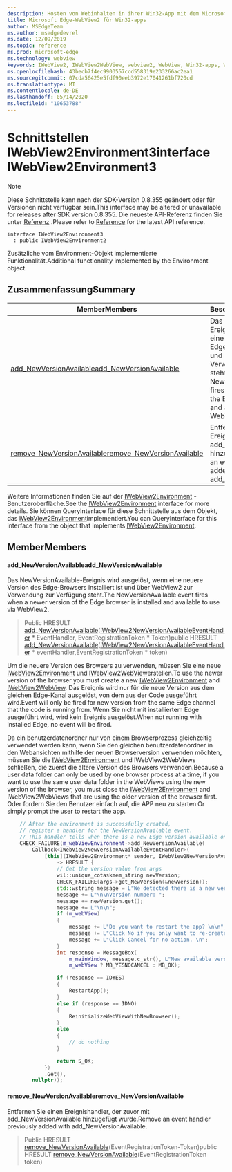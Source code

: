 ```yaml
---
description: Hosten von Webinhalten in ihrer Win32-App mit dem Microsoft Edge WebView2-Steuerelement
title: Microsoft Edge-WebView2 für Win32-apps
author: MSEdgeTeam
ms.author: msedgedevrel
ms.date: 12/09/2019
ms.topic: reference
ms.prod: microsoft-edge
ms.technology: webview
keywords: IWebView2, IWebView2WebView, webview2, WebView, Win32-apps, Win32, Edge
ms.openlocfilehash: 43becb7f4ec9903557ccd558319e233266ac2ea1
ms.sourcegitcommit: 07cda56425e5fdf90eeb3972e17041261bf720cd
ms.translationtype: MT
ms.contentlocale: de-DE
ms.lasthandoff: 05/14/2020
ms.locfileid: "10653788"
---
```

# <span data-ttu-id="e1984-104">Schnittstellen IWebView2Environment3</span><span class="sxs-lookup"><span data-stu-id="e1984-104">interface IWebView2Environment3</span></span> 

> [!NOTE]
> <span data-ttu-id="e1984-105">Diese Schnittstelle kann nach der SDK-Version 0.8.355 geändert oder für Versionen nicht verfügbar sein.</span><span class="sxs-lookup"><span data-stu-id="e1984-105">This interface may be altered or unavailable for releases after SDK version 0.8.355.</span></span> <span data-ttu-id="e1984-106">Die neueste API-Referenz finden Sie unter [Referenz](../../../webview2-api-reference.md) .</span><span class="sxs-lookup"><span data-stu-id="e1984-106">Please refer to [Reference](../../../webview2-api-reference.md) for the latest API reference.</span></span>

```
interface IWebView2Environment3
  : public IWebView2Environment2
```

<span data-ttu-id="e1984-107">Zusätzliche vom Environment-Objekt implementierte Funktionalität.</span><span class="sxs-lookup"><span data-stu-id="e1984-107">Additional functionality implemented by the Environment object.</span></span>

## <span data-ttu-id="e1984-108">Zusammenfassung</span><span class="sxs-lookup"><span data-stu-id="e1984-108">Summary</span></span>

 <span data-ttu-id="e1984-109">Member</span><span class="sxs-lookup"><span data-stu-id="e1984-109">Members</span></span>                        | <span data-ttu-id="e1984-110">Beschreibungen</span><span class="sxs-lookup"><span data-stu-id="e1984-110">Descriptions</span></span>
--------------------------------|---------------------------------------------
[<span data-ttu-id="e1984-111">add_NewVersionAvailable</span><span class="sxs-lookup"><span data-stu-id="e1984-111">add_NewVersionAvailable</span></span>](#add_newversionavailable) | <span data-ttu-id="e1984-112">Das NewVersionAvailable-Ereignis wird ausgelöst, wenn eine neuere Version des Edge-Browsers installiert ist und über WebView2 zur Verwendung zur Verfügung steht.</span><span class="sxs-lookup"><span data-stu-id="e1984-112">The NewVersionAvailable event fires when a newer version of the Edge browser is installed and available to use via WebView2.</span></span>
[<span data-ttu-id="e1984-113">remove_NewVersionAvailable</span><span class="sxs-lookup"><span data-stu-id="e1984-113">remove_NewVersionAvailable</span></span>](#remove_newversionavailable) | <span data-ttu-id="e1984-114">Entfernen Sie einen Ereignishandler, der zuvor mit add_NewVersionAvailable hinzugefügt wurde.</span><span class="sxs-lookup"><span data-stu-id="e1984-114">Remove an event handler previously added with add_NewVersionAvailable.</span></span>

<span data-ttu-id="e1984-115">Weitere Informationen finden Sie auf der [IWebView2Environment](IWebView2Environment.md) -Benutzeroberfläche.</span><span class="sxs-lookup"><span data-stu-id="e1984-115">See the [IWebView2Environment](IWebView2Environment.md) interface for more details.</span></span> <span data-ttu-id="e1984-116">Sie können QueryInterface für diese Schnittstelle aus dem Objekt, das [IWebView2Environment](IWebView2Environment.md)implementiert.</span><span class="sxs-lookup"><span data-stu-id="e1984-116">You can QueryInterface for this interface from the object that implements [IWebView2Environment](IWebView2Environment.md).</span></span>

## <span data-ttu-id="e1984-117">Member</span><span class="sxs-lookup"><span data-stu-id="e1984-117">Members</span></span>

#### <span data-ttu-id="e1984-118">add_NewVersionAvailable</span><span class="sxs-lookup"><span data-stu-id="e1984-118">add_NewVersionAvailable</span></span> 

<span data-ttu-id="e1984-119">Das NewVersionAvailable-Ereignis wird ausgelöst, wenn eine neuere Version des Edge-Browsers installiert ist und über WebView2 zur Verwendung zur Verfügung steht.</span><span class="sxs-lookup"><span data-stu-id="e1984-119">The NewVersionAvailable event fires when a newer version of the Edge browser is installed and available to use via WebView2.</span></span>

> <span data-ttu-id="e1984-120">Public HRESULT [add_NewVersionAvailable](#add_newversionavailable)([IWebView2NewVersionAvailableEventHandler](IWebView2NewVersionAvailableEventHandler.md) \* EventHandler, EventRegistrationToken \* Token)</span><span class="sxs-lookup"><span data-stu-id="e1984-120">public HRESULT [add_NewVersionAvailable](#add_newversionavailable)([IWebView2NewVersionAvailableEventHandler](IWebView2NewVersionAvailableEventHandler.md) \* eventHandler,EventRegistrationToken \* token)</span></span>

<span data-ttu-id="e1984-121">Um die neuere Version des Browsers zu verwenden, müssen Sie eine neue [IWebView2Environment](IWebView2Environment.md) und [IWebView2WebView](IWebView2WebView.md)erstellen.</span><span class="sxs-lookup"><span data-stu-id="e1984-121">To use the newer version of the browser you must create a new [IWebView2Environment](IWebView2Environment.md) and [IWebView2WebView](IWebView2WebView.md).</span></span> <span data-ttu-id="e1984-122">Das Ereignis wird nur für die neue Version aus dem gleichen Edge-Kanal ausgelöst, von dem aus der Code ausgeführt wird.</span><span class="sxs-lookup"><span data-stu-id="e1984-122">Event will only be fired for new version from the same Edge channel that the code is running from.</span></span> <span data-ttu-id="e1984-123">Wenn Sie nicht mit installiertem Edge ausgeführt wird, wird kein Ereignis ausgelöst.</span><span class="sxs-lookup"><span data-stu-id="e1984-123">When not running with installed Edge, no event will be fired.</span></span>

<span data-ttu-id="e1984-124">Da ein benutzerdatenordner nur von einem Browserprozess gleichzeitig verwendet werden kann, wenn Sie den gleichen benutzerdatenordner in den Webansichten mithilfe der neuen Browserversion verwenden möchten, müssen Sie die [IWebView2Environment](IWebView2Environment.md) und IWebView2WebViews schließen, die zuerst die ältere Version des Browsers verwenden.</span><span class="sxs-lookup"><span data-stu-id="e1984-124">Because a user data folder can only be used by one browser process at a time, if you want to use the same user data folder in the WebViews using the new version of the browser, you must close the [IWebView2Environment](IWebView2Environment.md) and IWebView2WebViews that are using the older version of the browser first.</span></span> <span data-ttu-id="e1984-125">Oder fordern Sie den Benutzer einfach auf, die APP neu zu starten.</span><span class="sxs-lookup"><span data-stu-id="e1984-125">Or simply prompt the user to restart the app.</span></span>

```cpp
    // After the environment is successfully created,
    // register a handler for the NewVersionAvailable event.
    // This handler tells when there is a new Edge version available on the machine.
    CHECK_FAILURE(m_webViewEnvironment->add_NewVersionAvailable(
        Callback<IWebView2NewVersionAvailableEventHandler>(
            [this](IWebView2Environment* sender, IWebView2NewVersionAvailableEventArgs* args)
                -> HRESULT {
                // Get the version value from args
                wil::unique_cotaskmem_string newVersion;
                CHECK_FAILURE(args->get_NewVersion(&newVersion));
                std::wstring message = L"We detected there is a new version for the browser.";
                message += L"\n\nVersion number: ";
                message += newVersion.get();
                message += L"\n\n";
                if (m_webView)
                {
                    message += L"Do you want to restart the app? \n\n";
                    message += L"Click No if you only want to re-create the webviews. \n";
                    message += L"Click Cancel for no action. \n";
                }
                int response = MessageBox(
                    m_mainWindow, message.c_str(), L"New available version",
                    m_webView ? MB_YESNOCANCEL : MB_OK);

                if (response == IDYES)
                {
                    RestartApp();
                }
                else if (response == IDNO)
                {
                    ReinitializeWebViewWithNewBrowser();
                }
                else
                {
                    // do nothing
                }

                return S_OK;
            })
            .Get(),
        nullptr));
```

#### <span data-ttu-id="e1984-126">remove_NewVersionAvailable</span><span class="sxs-lookup"><span data-stu-id="e1984-126">remove_NewVersionAvailable</span></span> 

<span data-ttu-id="e1984-127">Entfernen Sie einen Ereignishandler, der zuvor mit add_NewVersionAvailable hinzugefügt wurde.</span><span class="sxs-lookup"><span data-stu-id="e1984-127">Remove an event handler previously added with add_NewVersionAvailable.</span></span>

> <span data-ttu-id="e1984-128">Public HRESULT [remove_NewVersionAvailable](#remove_newversionavailable)(EventRegistrationToken-Token)</span><span class="sxs-lookup"><span data-stu-id="e1984-128">public HRESULT [remove_NewVersionAvailable](#remove_newversionavailable)(EventRegistrationToken token)</span></span>


